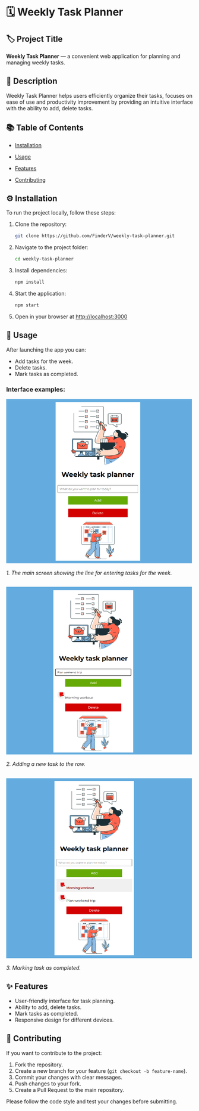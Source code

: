 # 🗓️ Weekly Task Planner

## 🏷️ Project Title  
**Weekly Task Planner** — a convenient web application for planning and managing weekly tasks.

## 📝 Description  
Weekly Task Planner helps users efficiently organize their tasks, focuses on ease of use and productivity improvement by providing an intuitive interface with the ability to add, delete tasks.

## 📚 Table of Contents  

- [Installation](#-installation)
 
- [Usage](#-usage)
 
- [Features](#-features)
 
- [Contributing](#-contributing)

## ⚙️ Installation  
To run the project locally, follow these steps:

1. Clone the repository:  
   ```bash
   git clone https://github.com/FinderV/weekly-task-planner.git
   ```
2. Navigate to the project folder:  
   ```bash
   cd weekly-task-planner
   ```
3. Install dependencies:  
   ```bash
   npm install
   ```
4. Start the application:  
   ```bash
   npm start
   ```
5. Open in your browser at [http://localhost:3000](http://localhost:3000)

## 🚀 Usage  
After launching the app you can:

- Add tasks for the week.  
- Delete tasks.  
- Mark tasks as completed.  

### Interface examples:

<img src="./assets/main.png" width="500">

*1. The main screen showing the line for entering tasks for the week.*
##

<img src="./assets/add-task.png" width="500">

*2. Adding a new task to the row.*
##

<img src="./assets/completed-task.png" width="500">

*3. Marking task as completed.*
##

## ✨ Features  
- User-friendly interface for task planning.  
- Ability to add, delete tasks.  
- Mark tasks as completed.  
- Responsive design for different devices.  

## 🤝 Contributing  
If you want to contribute to the project:

1. Fork the repository.  
2. Create a new branch for your feature (`git checkout -b feature-name`).  
3. Commit your changes with clear messages.  
4. Push changes to your fork.  
5. Create a Pull Request to the main repository.

Please follow the code style and test your changes before submitting.

